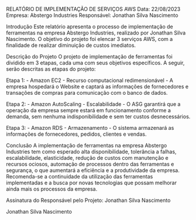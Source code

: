 RELATÓRIO DE IMPLEMENTAÇÃO DE SERVIÇOS AWS
Data: 22/08/2023 Empresa: Abstergo Industries Responsável: Jonathan Silva Nascimento

Introdução
Este relatório apresenta o processo de implementação de ferramentas na empresa Abstergo Industries, realizado por Jonathan Silva Nascimento. O objetivo do projeto foi elencar 3 serviços AWS, com a finalidade de realizar diminuição de custos imediatos.

Descrição do Projeto
O projeto de implementação de ferramentas foi dividido em 3 etapas, cada uma com seus objetivos específicos. A seguir, serão descritas as etapas do projeto:

Etapa 1: - Amazon EC2 - Recurso computacional redimensionável - A empresa hospedará o Website e captará as informações de fornecedores e transações de compras para comunicação com o banco de dados.	

Etapa 2: - Amazon AutoScaling - Escalabilidade - O ASG garantirá que a operação da empresa sempre estará em funcionamento conforme a demanda, sem nenhuma indisponibilidade e sem ter custos desnecessários.

Etapa 3: - Amazon RDS - Armazenamento - O sistema armazenará as informações de fornecedores, pedidos, clientes e vendas.

Conclusão
A implementação de ferramentas na empresa Abstergo Industries tem como esperado alta disponibilidade, tolerância a falhas, escalabilidade, elasticidade, redução de custos com manutenção e recursos ociosos, automação de processos dentro das ferramentas e segurança, o que aumentará a eficiência e a produtividade da empresa. Recomenda-se a continuidade da utilização das ferramentas implementadas e a busca por novas tecnologias que possam melhorar ainda mais os processos da empresa.

Assinatura do Responsável pelo Projeto: Jonathan Silva Nascimento

Jonathan Silva Nascimento
